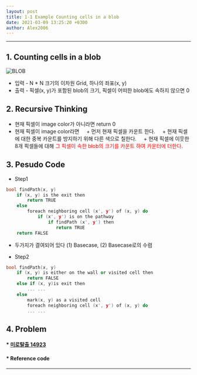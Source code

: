 ```yaml
---
layout: post
title: 1-1 Example Counting cells in a blob
date: 2021-03-09 13:25:20 +0300
author: Alex2006
---
```

  
  
------
## 1. Counting cells in a blob
![BLOB](./img/blob.jpg)
  * 입력  - N * N 크기의 이차원 Grid, 하나의 좌표(x, y)
  * 출력 - 픽셀(x, y)가 포함된 blob의 크기, 픽셀이 어떠한 blob에도 속하지 않으면 0


## 2. Recursive Thinking
  * 현재 픽셀이 image color가 아니라면 return 0
  * 현재 픽셀이 image color라면
     + 먼저 현재 픽셀을 카운트 한다.
     + 현재 픽셀에 대한 중복 카운트를 방지하기 위해 다른 색으로 칠한다.
     + 현재 픽셀에 이웃한 8개 픽셀들에 대해 <span style="color:red">그 픽셀이 속한 blob의 크기를 카운트 하여 카운터에 더한다.</span>



## 3. Pesudo Code
  * Step1

```cpp
bool findPath(x, y)
    if (x, y) is the exit then
        return TRUE
    else
        foreach neighboring cell (x', y') of (x, y) do
            if (x', y') is on the pathway
                if findPath (x', y') then
                   return TRUE
    return FALSE
```
 * 두가지가 결여되어 있다 (1)  Basecase, (2) Basecase로의 수렴

  * Step2

```cpp
bool findPath(x, y)
    if (x, y) is either on the wall or visited cell then
        return FALSE
    else if (x, y)is exit then
        ... ...
    else
        mark(x, y) as a visited cell
        foreach neighboring cell (x', y') of (x, y) do
        ... ...
```

## 4. Problem
#### * [미로탈출 14923](https://www.acpcmicpc.net/problem/14923)

#### * Reference code

------